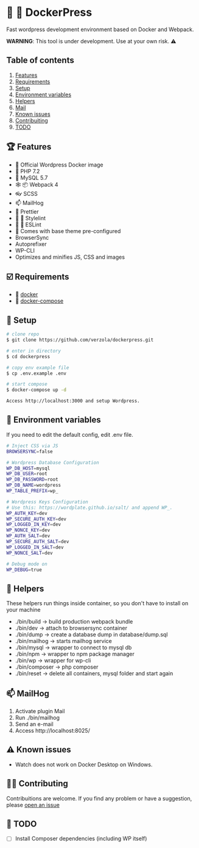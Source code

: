 # :whale: :newspaper: DockerPress
Fast wordpress development environment based on Docker and Webpack.

**WARNING**: This tool is under development. Use at your own risk.  :warning:

## Table of contents

1. [Features](#features)
2. [Requirements](#requirements)
3. [Setup](#setup)
4. [Environment variables](#env)
5. [Helpers](#helpers)
6. [Mail](#mail)
7. [Known issues](#known-issues)
8. [Contribuiting](#contrib)
9. [TODO](#todo)

## :trophy: Features <a id="features"></a>
- :whale: Official Wordpress Docker image
- :elephant: PHP 7.2
- :dolphin: MySQL 5.7
- :spider_web: :package: Webpack 4
- :eyeglasses: SCSS
- :mailbox: MailHog
- :lipstick: Prettier
- :no_entry_sign: :hankey: Stylelint
- :no_entry_sign: :hankey: ESLint
- :battery: Comes with base theme pre-configured
- BrowserSync
- Autoprefixer
- WP-CLI
- Optimizes and minifies JS, CSS and images

## :ballot_box_with_check: Requirements <a id="requirements"></a>
- :whale: [docker](https://www.docker.com/get-started)
- :octopus: [docker-compose](https://docs.docker.com/compose/install/)

## :scroll: Setup <a id="setup"></a>
```sh
# clone repo
$ git clone https://github.com/verzola/dockerpress.git

# enter in directory
$ cd dockerpress

# copy env example file
$ cp .env.example .env

# start compose
$ docker-compose up -d

Access http://localhost:3000 and setup Wordpress.
```

## :deciduous_tree: Environment variables <a id="env"></a>
If you need to edit the default config, edit .env file.
```sh
# Inject CSS via JS
BROWSERSYNC=false

# Wordpress Database Configuration
WP_DB_HOST=mysql
WP_DB_USER=root
WP_DB_PASSWORD=root
WP_DB_NAME=wordpress
WP_TABLE_PREFIX=wp_

# Wordpress Keys Configuration
# Use this: https://wordplate.github.io/salt/ and append WP_.
WP_AUTH_KEY=dev
WP_SECURE_AUTH_KEY=dev
WP_LOGGED_IN_KEY=dev
WP_NONCE_KEY=dev
WP_AUTH_SALT=dev
WP_SECURE_AUTH_SALT=dev
WP_LOGGED_IN_SALT=dev
WP_NONCE_SALT=dev

# Debug mode on
WP_DEBUG=true
```

## :robot: Helpers <a id="helpers"></a>
These helpers run things inside container, so you don't have to install on your machine

- ./bin/build -> build production webpack bundle
- ./bin/dev -> attach to browsersync container
- ./bin/dump -> create a database dump in database/dump.sql
- ./bin/mailhog -> starts mailhog service
- ./bin/mysql -> wrapper to connect to mysql db
- ./bin/npm -> wrapper to npm package manager
- ./bin/wp -> wrapper for wp-cli
- ./bin/composer -> php composer
- ./bin/reset -> delete all containers, mysql folder and start again

##  :mailbox: MailHog <a id="mail"></a>
1. Activate plugin Mail
2. Run ./bin/mailhog
3. Send an e-mail
4. Access http://localhost:8025/

## :warning: Known issues <a id="known-issues"></a>
- Watch does not work on Docker Desktop on Windows.

## :raising_hand_woman: Contributing <a id="contrib"></a>
Contribuitions are welcome. If you find any problem or have a suggestion, please [open an issue](https://github.com/verzola/dockerpress/issues/new)

## :memo: TODO <a id="todo"></a>
- [ ] Install Composer dependencies (including WP itself)
